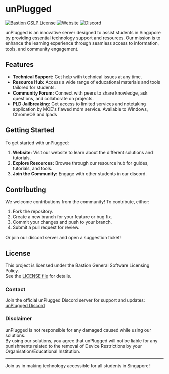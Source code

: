 # unPlugged
[![Bastion GSLP License](https://img.shields.io/badge/Bastion-GSLP%20v2.0-blue)](LICENSE.md)
[![Website](https://img.shields.io/website?url=http%3A%2F%2Funplugged.bastionsg.rf.gd%2F)](https://unplugged.bastion.rf.gd)
[![Discord](https://img.shields.io/discord/1324722556472918016)](https://discord.gg/fNZEGTNyYR)


unPlugged is an innovative server designed to assist students in Singapore by providing essential technology support and resources. Our mission is to enhance the learning experience through seamless access to information, tools, and community engagement.

## Features

- **Technical Support:** Get help with technical issues at any time.
- **Resource Hub:** Access a wide range of educational materials and tools tailored for students.
- **Community Forum:** Connect with peers to share knowledge, ask questions, and collaborate on projects.
- **PLD Jailbreaking:** Get access to limited services and notetaking application by MOE's flawed mdm service. Avaliable to Windows, ChromeOS and Ipads

## Getting Started

To get started with unPlugged:

1. **Website:** Visit our website to learn about the different solutions and tutorials.
2. **Explore Resources:** Browse through our resource hub for guides, tutorials, and tools.
3. **Join the Community:** Engage with other students in our discord.

## Contributing

We welcome contributions from the community! To contribute, either:

1. Fork the repository.
2. Create a new branch for your feature or bug fix.
3. Commit your changes and push to your branch.
4. Submit a pull request for review.

Or join our discord server and open a suggestion ticket!
 
 ## License
This project is licensed under the Bastion General Software Licensing Policy.  
See the [LICENSE file](https://unplugged.bastionsg.rf.gd/licensepage.html) for details.
  
### Contact
Join the official unPlugged Discord server for support and updates: [unPlugged Discord](https://discord.gg/fNZEGTNyYR)

### Disclaimer
unPlugged is not responsible for any damaged caused while using our solutions.  
By using our solutions, you agree that unPlugged will not be liable for any punishments related to the removal of Device Restrictions by your Organisation/Educational Institution.

---

Join us in making technology accessible for all students in Singapore!
